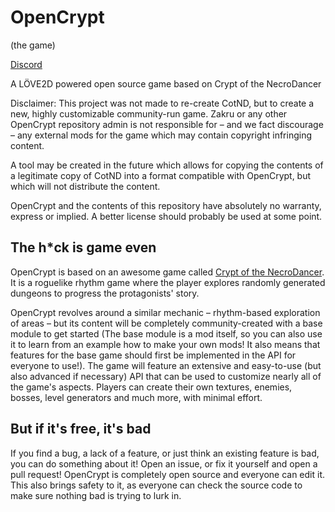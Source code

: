 # OpenCrypt

(the game)

[Discord](https://discord.gg/Fx4g3hE)

A LÖVE2D powered open source game based on Crypt of the NecroDancer

Disclaimer: This project was not made to re-create CotND, but to create a new, highly customizable community-run game. Zakru or any other OpenCrypt repository admin is not responsible for – and we fact discourage – any external mods for the game which may contain copyright infringing content.

A tool may be created in the future which allows for copying the contents of a legitimate copy of CotND into a format compatible with OpenCrypt, but which will not distribute the content.

OpenCrypt and the contents of this repository have absolutely no warranty, express or implied. A better license should probably be used at some point.

## The h*ck is game even

OpenCrypt is based on an awesome game called [Crypt of the NecroDancer](https://braceyourselfgames.com/crypt-of-the-necrodancer/). It is a roguelike rhythm game where the player explores randomly generated dungeons to progress the protagonists' story.

OpenCrypt revolves around a similar mechanic – rhythm-based exploration of areas – but its content will be completely community-created with a base module to get started (The base module is a mod itself, so you can also use it to learn from an example how to make your own mods! It also means that features for the base game should first be implemented in the API for everyone to use!). The game will feature an extensive and easy-to-use (but also advanced if necessary) API that can be used to customize nearly all of the game's aspects. Players can create their own textures, enemies, bosses, level generators and much more, with minimal effort.

## But if it's free, it's bad

If you find a bug, a lack of a feature, or just think an existing feature is bad, you can do something about it! Open an issue, or fix it yourself and open a pull request! OpenCrypt is completely open source and everyone can edit it. This also brings safety to it, as everyone can check the source code to make sure nothing bad is trying to lurk in.
